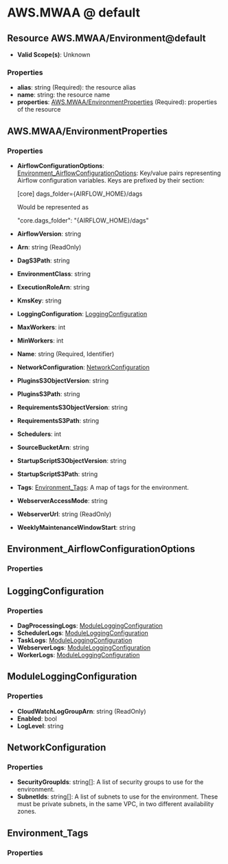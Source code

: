 # AWS.MWAA @ default

## Resource AWS.MWAA/Environment@default
* **Valid Scope(s)**: Unknown
### Properties
* **alias**: string (Required): the resource alias
* **name**: string: the resource name
* **properties**: [AWS.MWAA/EnvironmentProperties](#awsmwaaenvironmentproperties) (Required): properties of the resource

## AWS.MWAA/EnvironmentProperties
### Properties
* **AirflowConfigurationOptions**: [Environment_AirflowConfigurationOptions](#environmentairflowconfigurationoptions): Key/value pairs representing Airflow configuration variables.
    Keys are prefixed by their section:

    [core]
    dags_folder={AIRFLOW_HOME}/dags

    Would be represented as

    "core.dags_folder": "{AIRFLOW_HOME}/dags"
* **AirflowVersion**: string
* **Arn**: string (ReadOnly)
* **DagS3Path**: string
* **EnvironmentClass**: string
* **ExecutionRoleArn**: string
* **KmsKey**: string
* **LoggingConfiguration**: [LoggingConfiguration](#loggingconfiguration)
* **MaxWorkers**: int
* **MinWorkers**: int
* **Name**: string (Required, Identifier)
* **NetworkConfiguration**: [NetworkConfiguration](#networkconfiguration)
* **PluginsS3ObjectVersion**: string
* **PluginsS3Path**: string
* **RequirementsS3ObjectVersion**: string
* **RequirementsS3Path**: string
* **Schedulers**: int
* **SourceBucketArn**: string
* **StartupScriptS3ObjectVersion**: string
* **StartupScriptS3Path**: string
* **Tags**: [Environment_Tags](#environmenttags): A map of tags for the environment.
* **WebserverAccessMode**: string
* **WebserverUrl**: string (ReadOnly)
* **WeeklyMaintenanceWindowStart**: string

## Environment_AirflowConfigurationOptions
### Properties

## LoggingConfiguration
### Properties
* **DagProcessingLogs**: [ModuleLoggingConfiguration](#moduleloggingconfiguration)
* **SchedulerLogs**: [ModuleLoggingConfiguration](#moduleloggingconfiguration)
* **TaskLogs**: [ModuleLoggingConfiguration](#moduleloggingconfiguration)
* **WebserverLogs**: [ModuleLoggingConfiguration](#moduleloggingconfiguration)
* **WorkerLogs**: [ModuleLoggingConfiguration](#moduleloggingconfiguration)

## ModuleLoggingConfiguration
### Properties
* **CloudWatchLogGroupArn**: string (ReadOnly)
* **Enabled**: bool
* **LogLevel**: string

## NetworkConfiguration
### Properties
* **SecurityGroupIds**: string[]: A list of security groups to use for the environment.
* **SubnetIds**: string[]: A list of subnets to use for the environment. These must be private subnets, in the same VPC, in two different availability zones.

## Environment_Tags
### Properties

